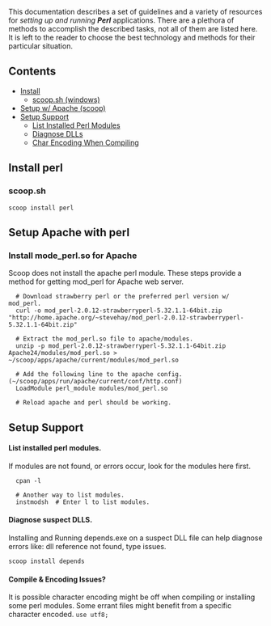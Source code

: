 This documentation describes a set of guidelines and a variety of resources for *setting up and running* ***Perl*** applications.  There are a plethora of methods to accomplish the described tasks, not all of them are listed here. It is left to the reader to choose the best technology and methods for their particular situation.

## Contents

- [Install](#install-perl)
  - [scoop.sh (windows)](#scoop-sh)
- [Setup w/ Apache (scoop)](#setup-apache-with-perl)
- [Setup Support](#setup-support)
  - [List Installed Perl Modules](#list-installed-perl-modules)
  - [Diagnose DLLs](#diagnose-suspect-dlls)
  - [Char Encoding When Compiling](#compile--encoding-issues)


## Install perl
### scoop.sh
``` scoop install perl ```

## Setup Apache with perl
### Install mode_perl.so for Apache
Scoop does not install the apache perl module.  These steps provide a method for getting mod_perl for Apache web server.

```
  # Download strawberry perl or the preferred perl version w/ mod_perl.
  curl -o mod_perl-2.0.12-strawberryperl-5.32.1.1-64bit.zip "http://home.apache.org/~stevehay/mod_perl-2.0.12-strawberryperl-5.32.1.1-64bit.zip"

  # Extract the mod_perl.so file to apache/modules.
  unzip -p mod_perl-2.0.12-strawberryperl-5.32.1.1-64bit.zip Apache24/modules/mod_perl.so > ~/scoop/apps/apache/current/modules/mod_perl.so

  # Add the following line to the apache config. (~/scoop/apps/run/apache/current/conf/http.conf)
  LoadModule perl_module modules/mod_perl.so

  # Reload apache and perl should be working.
```


## Setup Support

#### List installed perl modules.
If modules are not found, or errors occur, look for the modules here first.

``` 
  cpan -l

  # Another way to list modules.
  instmodsh  # Enter l to list modules.
```

#### Diagnose suspect DLLS.
Installing and Running depends.exe on a suspect DLL file can help diagnose errors like: dll reference not found, type issues.

``` scoop install depends ```

#### Compile & Encoding Issues?
It is possible character encoding might be off when compiling or installing some perl modules.  Some errant files might benefit from a specific character encoded.
``` use utf8; ```
